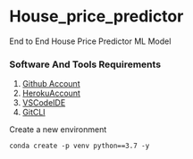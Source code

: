 # House_price_predictor
End to End House Price Predictor ML Model

### Software And Tools Requirements

1. [Github Account](https://github.com)
2. [HerokuAccount](https://heroku.com)
3. [VSCodeIDE](https://code.visualstudio.com/)
4. [GitCLI](https://git-scm.com/book/en/v2/Getting-Started-The-Command-Line)

Create a new environment
<!-- Procfile gives commond to heroku that when it start which commonds need to be run first
gunicorn: it distribute the request in multiple instances. Web load handling
 -->
```
conda create -p venv python==3.7 -y
```
